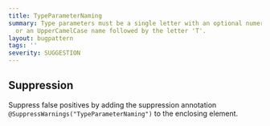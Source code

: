 ```yaml
---
title: TypeParameterNaming
summary: Type parameters must be a single letter with an optional numeric suffix,
  or an UpperCamelCase name followed by the letter 'T'.
layout: bugpattern
tags: ''
severity: SUGGESTION
---
```


<!--
*** AUTO-GENERATED, DO NOT MODIFY ***
To make changes, edit the @BugPattern annotation or the explanation in docs/bugpattern.
-->



## Suppression
Suppress false positives by adding the suppression annotation `@SuppressWarnings("TypeParameterNaming")` to the enclosing element.
